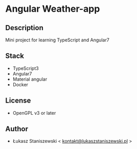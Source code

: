 # Angular Weather-app

## Description

Mini project for learning TypeScript and Angular7

## Stack

* TypeScript3
* Angular7
* Material angular
* Docker

## License

* OpenGPL v3 or later

## Author

* Łukasz Staniszewski < kontakt@lukaszstaniszewski.pl >